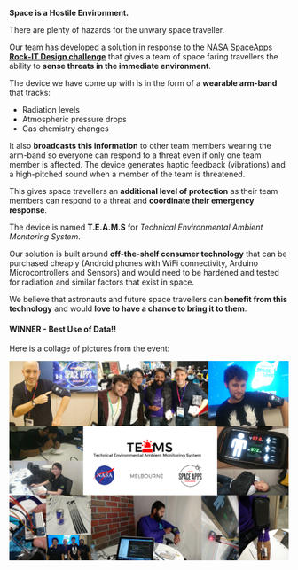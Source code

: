 
**Space is a Hostile Environment.**

There are plenty of hazards for the unwary space traveller.

Our team has developed a solution in response to the [NASA SpaceApps](https://2016.spaceappschallenge.org) **[Rock-IT Design challenge](https://2016.spaceappschallenge.org/challenges/space-station/rock-it-space-fashion-and-design)** that gives a team of space faring travellers the ability to **sense threats in the immediate environment**.

The device we have come up with is in the form of a **wearable arm-band** that tracks:

- Radiation levels
- Atmospheric pressure drops
- Gas chemistry changes

It also **broadcasts this information** to other team members wearing the arm-band so everyone can respond to a threat even if only one team member is affected. The device generates haptic feedback (vibrations) and a high-pitched sound when a member of the team is threatened.

This gives space travellers an **additional level of protection** as their team members can respond to a threat and **coordinate their emergency response**.

The device is named **T.E.A.M.S** for *Technical Environmental Ambient Monitoring System*.

Our solution is built around **off-the-shelf consumer technology** that can be purchased cheaply (Android phones with WiFi connectivity, Arduino Microcontrollers and Sensors) and would need to be hardened and tested for radiation and similar factors that exist in space.

We believe that astronauts and future space travellers can **benefit from this technology** and would **love to have a chance to bring it to them**.

#### WINNER - Best Use of Data!!

Here is a collage of pictures from the event:

![Collage](https://raw.githubusercontent.com/sdesalas/spaceapps2016-TEAM/master/design/collage4.jpg)
